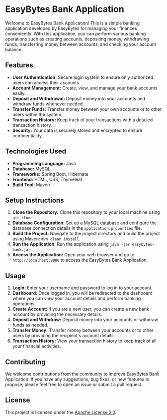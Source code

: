 # EasyBytes Bank Application

Welcome to EasyBytes Bank Application! This is a simple banking application developed by EasyBytes for managing your finances conveniently. With this application, you can perform various banking operations such as creating accounts, depositing money, withdrawing funds, transferring money between accounts, and checking your account balance.

## Features
- **User Authentication:** Secure login system to ensure only authorized users can access their accounts.
- **Account Management:** Create, view, and manage your bank accounts easily.
- **Deposit and Withdrawal:** Deposit money into your accounts and withdraw funds whenever needed.
- **Transfer Funds:** Transfer money between your own accounts or to other users within the system.
- **Transaction History:** Keep track of your transactions with a detailed transaction history.
- **Security:** Your data is securely stored and encrypted to ensure confidentiality.

## Technologies Used
- **Programming Language:** Java
- **Database:** MySQL
- **Frameworks:** Spring Boot, Hibernate
- **Frontend:** HTML, CSS, Thymeleaf
- **Build Tool:** Maven

## Setup Instructions
1. **Clone the Repository:** Clone this repository to your local machine using `git clone`.
2. **Database Configuration:** Set up a MySQL database and configure the database connection details in the `application.properties` file.
3. **Build the Project:** Navigate to the project directory and build the project using Maven: `mvn clean install`.
4. **Run the Application:** Run the application using `java -jar easybytes-bank.jar`.
5. **Access the Application:** Open your web browser and go to `http://localhost:8080` to access the EasyBytes Bank Application.

## Usage
1. **Login:** Enter your username and password to log in to your account.
2. **Dashboard:** Once logged in, you will be redirected to the dashboard where you can view your account details and perform banking operations.
3. **Create Account:** If you are a new user, you can create a new bank account by providing the necessary details.
4. **Deposit and Withdraw:** Deposit money into your accounts or withdraw funds as needed.
5. **Transfer Money:** Transfer money between your accounts or to other users by providing the recipient's account details.
6. **Transaction History:** View your transaction history to keep track of all your financial activities.

## Contributing
We welcome contributions from the community to improve EasyBytes Bank Application. If you have any suggestions, bug fixes, or new features to propose, please feel free to open an issue or submit a pull request.

## License
This project is licensed under the [Apache License 2.0](LICENSE).
